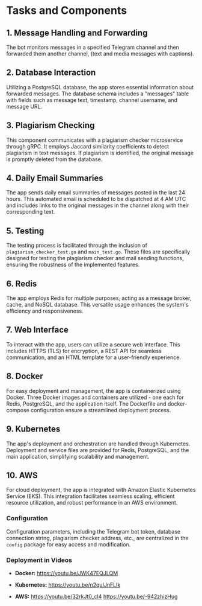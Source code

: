 # Tasks and Components

## 1. Message Handling and Forwarding
The bot monitors messages in a specified Telegram channel and then forwarded them another channel, (text and media messages with captions).

## 2. Database Interaction
Utilizing a PostgreSQL database, the app stores essential information about forwarded messages. The database schema includes a "messages" table with fields such as message text, timestamp, channel username, and message URL.

## 3. Plagiarism Checking
This component communicates with a plagiarism checker microservice through gRPC. It employs Jaccard similarity coefficients to detect plagiarism in text messages. If plagiarism is identified, the original message is promptly deleted from the database.

## 4. Daily Email Summaries
The app sends daily email summaries of messages posted in the last 24 hours. This automated email is scheduled to be dispatched at 4 AM UTC and includes links to the original messages in the channel along with their corresponding text.

## 5. Testing
The testing process is facilitated through the inclusion of `plagiarism_checker_test.go` and `main_test.go`. These files are specifically designed for testing the plagiarism checker and mail sending functions, ensuring the robustness of the implemented features.

## 6. Redis
The app employs Redis for multiple purposes, acting as a message broker, cache, and NoSQL database. This versatile usage enhances the system's efficiency and responsiveness.

## 7. Web Interface
To interact with the app, users can utilize a secure web interface. This includes HTTPS (TLS) for encryption, a REST API for seamless communication, and an HTML template for a user-friendly experience.

## 8. Docker
For easy deployment and management, the app is containerized using Docker. Three Docker images and containers are utilized - one each for Redis, PostgreSQL, and the application itself. The Dockerfile and docker-compose configuration ensure a streamlined deployment process.

## 9. Kubernetes
The app's deployment and orchestration are handled through Kubernetes. Deployment and service files are provided for Redis, PostgreSQL, and the main application, simplifying scalability and management.

## 10. AWS
For cloud deployment, the app is integrated with Amazon Elastic Kubernetes Service (EKS). This integration facilitates seamless scaling, efficient resource utilization, and robust performance in an AWS environment.


### Configuration
Configuration parameters, including the Telegram bot token, database connection string, plagiarism checker address, etc., are centralized in the `config` package for easy access and modification.

### Deployment in Videos

- **Docker:**
  https://youtu.be/JWK47EQJLQM

- **Kubernetes:**
  https://youtu.be/n2quIJnFLlk

- **AWS:**
  https://youtu.be/32rkJt0_cI4
  https://youtu.be/-942zhizHug
